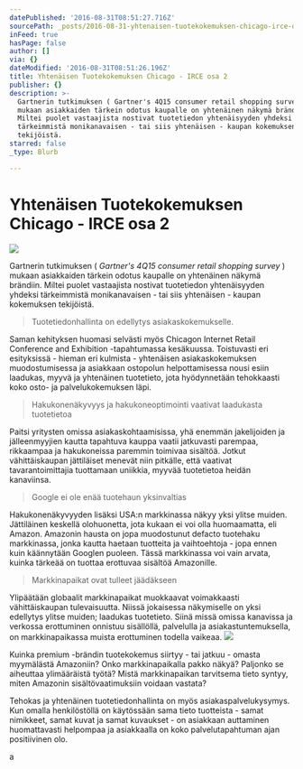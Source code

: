 ```yaml
---
datePublished: '2016-08-31T08:51:27.716Z'
sourcePath: _posts/2016-08-31-yhtenaisen-tuotekokemuksen-chicago-irce-osa-2.md
inFeed: true
hasPage: false
author: []
via: {}
dateModified: '2016-08-31T08:51:26.196Z'
title: Yhtenäisen Tuotekokemuksen Chicago - IRCE osa 2
publisher: {}
description: >-
  Gartnerin tutkimuksen ( Gartner's 4Q15 consumer retail shopping survey )
  mukaan asiakkaiden tärkein odotus kaupalle on yhtenäinen näkymä brändiin.
  Miltei puolet vastaajista nostivat tuotetiedon yhtenäisyyden yhdeksi
  tärkeimmistä monikanavaisen - tai siis yhtenäisen - kaupan kokemuksen
  tekijöistä.
starred: false
_type: Blurb

---
```

# Yhtenäisen Tuotekokemuksen Chicago - IRCE osa 2
![](https://the-grid-user-content.s3-us-west-2.amazonaws.com/559e7a60-1a3e-45be-98f3-100cded7ea0e.jpg)

Gartnerin tutkimuksen ( _Gartner's 4Q15 consumer retail shopping survey_ ) mukaan asiakkaiden tärkein odotus kaupalle on yhtenäinen näkymä brändiin. Miltei puolet vastaajista nostivat tuotetiedon yhtenäisyyden yhdeksi tärkeimmistä monikanavaisen - tai siis yhtenäisen - kaupan kokemuksen tekijöistä.

> Tuotetiedonhallinta on edellytys asiakaskokemukselle.

Saman kehityksen huomasi selvästi myös Chicagon Internet Retail Conference and Exhibition -tapahtumassa kesäkuussa. Toistuvasti eri esityksissä - hieman eri kulmista - yhtenäisen asiakaskokemuksen muodostumisessa ja asiakkaan ostopolun helpottamisessa nousi esiin laadukas, myyvä ja yhtenäinen tuotetieto, jota hyödynnetään tehokkaasti koko osto- ja palvelukokemuksen läpi.

> Hakukonenäkyvyys ja hakukoneoptimointi vaativat laadukasta tuotetietoa

Paitsi yritysten omissa asiakaskohtaamisissa, yhä enemmän jakelijoiden ja jälleenmyyjien kautta tapahtuva kauppa vaatii jatkuvasti parempaa, rikkaampaa ja hakukoneissa paremmin toimivaa sisältöä. Jotkut vähittäiskaupan jättiläiset menevät niin pitkälle, että vaativat tavarantoimittajia tuottamaan uniikkia, myyvää tuotetietoa heidän kanaviinsa.

> Google ei ole enää tuotehaun yksinvaltias

Hakukonenäkyvyyden lisäksi USA:n markkinassa näkyy yksi ylitse muiden. Jättiläinen keskellä olohuonetta, jota kukaan ei voi olla huomaamatta, eli Amazon. Amazonin hausta on jopa muodostunut defacto tuotehaku markkinassa, jonka kautta haetaan tuotteita ja vaihtoehtoja - jopa ennen kuin käännytään Googlen puoleen. Tässä markkinassa voi vain arvata, kuinka tärkeää on tuottaa erottuvaa sisältöä Amazonille.

> Markkinapaikat ovat tulleet jäädäkseen

Ylipäätään globaalit markkinapaikat muokkaavat voimakkaasti vähittäiskaupan tulevaisuutta. Niissä jokaisessa näkymiselle on yksi edellytys ylitse muiden; laadukas tuotetieto. Siinä missä omissa kanavissa ja verkossa erottuminen onnistuu sisällöllä, palvelulla ja asiakastuntemuksella, on markkinapaikassa muista erottuminen todella vaikeaa.
![](https://the-grid-user-content.s3-us-west-2.amazonaws.com/58ee56b4-9ae1-4e43-a094-4562d7390c8c.png)

Kuinka premium -brändin tuotekokemus siirtyy - tai jatkuu - omasta myymälästä Amazoniin? Onko markkinapaikalla pakko näkyä? Paljonko se aiheuttaa ylimääräistä työtä? Mistä markkinapaikan tarvitsema tieto syntyy, miten Amazonin sisältövaatimuksiin voidaan vastata?

> 

Tehokas ja yhtenäinen tuotetiedonhallinta on myös asiakaspalvelukysymys. Kun omalla henkilöstöllä on käytössään sama tieto tuotteista - samat nimikkeet, samat kuvat ja samat kuvaukset - on asiakkaan auttaminen huomattavasti helpompaa ja asiakkaalla on koko palvelutapahtuman ajan positiivinen olo.

a